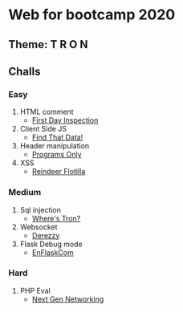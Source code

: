 # Web for bootcamp 2020
## Theme: T R O N

## Challs
### Easy
1. HTML comment
    - [First Day Inspection](html-comment)
1. Client Side JS
    - [Find That Data!](js-console)
1. Header manipulation
    - [Programs Only](tron-header)
1. XSS
    - [Reindeer Flotilla](xss-chal)
### Medium
1. Sql injection
    - [Where's Tron?](tron-sql)
1. Websocket
    - [Derezzy](derezzy)
1. Flask Debug mode
    - [EnFlaskCom](enflaskcom)
### Hard
1. PHP Eval
    - [Next Gen Networking](tron-eval)
